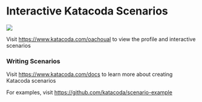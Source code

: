 # Interactive Katacoda Scenarios

[![](http://shields.katacoda.com/katacoda/oachoual/count.svg)](https://www.katacoda.com/oachoual "Get your profile on Katacoda.com")

Visit https://www.katacoda.com/oachoual to view the profile and interactive scenarios

### Writing Scenarios
Visit https://www.katacoda.com/docs to learn more about creating Katacoda scenarios

For examples, visit https://github.com/katacoda/scenario-example
